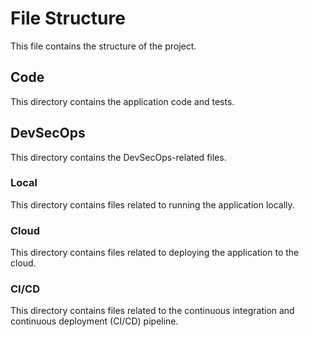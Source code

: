 # File Structure

This file contains the structure of the project.

## Code

This directory contains the application code and tests.

## DevSecOps

This directory contains the DevSecOps-related files.

### Local

This directory contains files related to running the application locally.

### Cloud

This directory contains files related to deploying the application to the cloud.

### CI/CD

This directory contains files related to the continuous integration and continuous deployment (CI/CD) pipeline.
